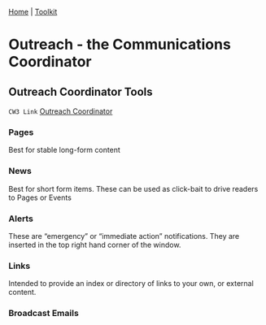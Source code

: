 [Home](index.md) | [Toolkit](Toolkit.md)


# Outreach - the Communications Coordinator



## Outreach Coordinator Tools

``CW3 Link`` [Outreach Coordinator][1]  
  
### Pages  
  
 Best for stable long-form content  
  
### News  
  
 Best for short form items. These can be used as click-bait to drive readers to Pages or Events  
  
### Alerts  
  
These are “emergency” or “immediate action” notifications. They are inserted in the top right hand corner of the window.  
  
### Links  
  
Intended to provide an index or directory of links to your own, or external content.  
  
### Broadcast Emails  
  
  
[1]: http://wiki.timebanks.org/wiki/Coordinator_Permissions#Outreach_Coordinator  
